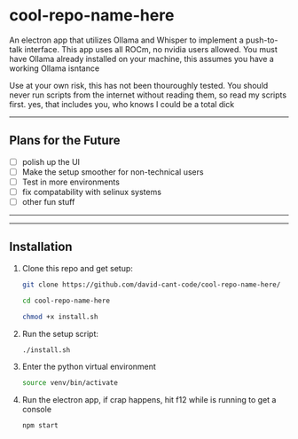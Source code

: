 # cool-repo-name-here
An electron app that utilizes Ollama and Whisper to implement a push-to-talk interface. This app uses all ROCm, no nvidia users allowed.
You must have Ollama already installed on your machine, this assumes you have a working Ollama isntance

Use at your own risk, this has not been thouroughly tested. You should never run scripts from the internet without reading them, so read my scripts first. 
yes, that includes you, who knows I could be a total dick

---

## Plans for the Future

- [ ] polish up the UI
- [ ] Make the setup smoother for non-technical users
- [ ] Test in more environments
- [ ] fix compatability with selinux systems
- [ ] other fun stuff

---

---

## Installation

1. Clone this repo and get setup:
    ```bash
    git clone https://github.com/david-cant-code/cool-repo-name-here/
    ```
    ```bash
    cd cool-repo-name-here
    ```
    ```bash
    chmod +x install.sh
    ```

2. Run the setup script:
    ```bash
    ./install.sh
    ```
3. Enter the python virtual environment
    ```bash
    source venv/bin/activate
    ```
5. Run the electron app, if crap happens, hit f12 while is running to get a console
   ```bash
   npm start
   ```
